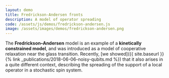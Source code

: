 ```yaml
---
layout: demo
title: Fredrickson-Andersen fronts
description: A model of operator spreading
code: /assets/js/demos/fredrickson-andersen.js
image: /assets/images/demos/fredrickson-andersen.png
---
```


The __Fredrickson–Andersen__ model is an example of a __kinetically constrained model__, and was introduced as a model of cooperative relaxation near the glass transition. Recently, [we showed]({{ site.baseurl }}{% link _publications/2018-06-06-noisy-qubits.md %}) that it also arises in a quite different context, describing the spreading of the support of a local operator in a stochastic spin system.
